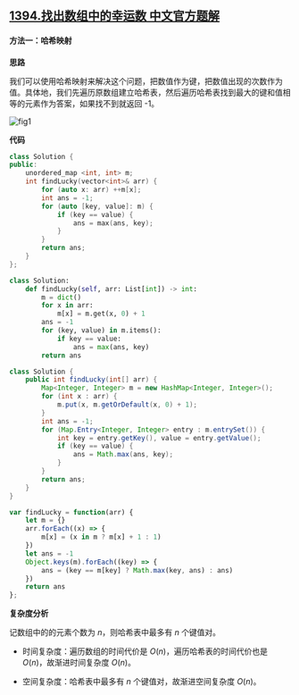 ## [1394.找出数组中的幸运数 中文官方题解](https://leetcode.cn/problems/find-lucky-integer-in-an-array/solutions/100000/zhao-chu-shu-zu-zhong-de-xing-yun-shu-by-leetcode-)

#### 方法一：哈希映射

**思路**

我们可以使用哈希映射来解决这个问题，把数值作为键，把数值出现的次数作为值。具体地，我们先遍历原数组建立哈希表，然后遍历哈希表找到最大的键和值相等的元素作为答案，如果找不到就返回 -1。

![fig1](https://assets.leetcode-cn.com/solution-static/1394_fig1.gif)

**代码**

```C++ [sol1-C++]
class Solution {
public:
    unordered_map <int, int> m;
    int findLucky(vector<int>& arr) {
        for (auto x: arr) ++m[x];
        int ans = -1;
        for (auto [key, value]: m) {
            if (key == value) {
                ans = max(ans, key);
            }
        }
        return ans;
    }
};
```

```Python [sol1-Python3]
class Solution:
    def findLucky(self, arr: List[int]) -> int:
        m = dict()
        for x in arr:
            m[x] = m.get(x, 0) + 1
        ans = -1
        for (key, value) in m.items():
            if key == value:
                ans = max(ans, key)
        return ans
```

```Java [sol1-Java]
class Solution {
    public int findLucky(int[] arr) {
        Map<Integer, Integer> m = new HashMap<Integer, Integer>();
        for (int x : arr) {
            m.put(x, m.getOrDefault(x, 0) + 1);
        }
        int ans = -1;
        for (Map.Entry<Integer, Integer> entry : m.entrySet()) {
            int key = entry.getKey(), value = entry.getValue();
            if (key == value) {
                ans = Math.max(ans, key);
            }
        }
        return ans;
    }
}
```

```JavaScript [sol1-JavaScript]
var findLucky = function(arr) {
    let m = {}
    arr.forEach((x) => {
        m[x] = (x in m ? m[x] + 1 : 1)
    })
    let ans = -1
    Object.keys(m).forEach((key) => {
        ans = (key == m[key] ? Math.max(key, ans) : ans)
    })
    return ans
};
```

**复杂度分析**

记数组中的的元素个数为 $n$，则哈希表中最多有 $n$ 个键值对。

- 时间复杂度：遍历数组的时间代价是 $O(n)$，遍历哈希表的时间代价也是 $O(n)$，故渐进时间复杂度 $O(n)$。

- 空间复杂度：哈希表中最多有 $n$ 个键值对，故渐进空间复杂度 $O(n)$。